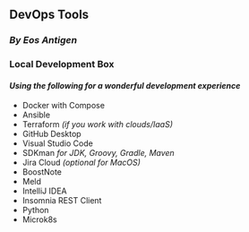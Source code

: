 ## DevOps Tools
### _By Eos Antigen_

### Local Development Box
#### _Using the following for a wonderful development experience_

- Docker with Compose
- Ansible
- Terraform _(if you work with clouds/IaaS)_
- GitHub Desktop
- Visual Studio Code
- SDKman _for JDK, Groovy, Gradle, Maven_
- Jira Cloud _(optional for MacOS)_
- BoostNote
- Meld
- IntelliJ IDEA
- Insomnia REST Client
- Python
- Microk8s
